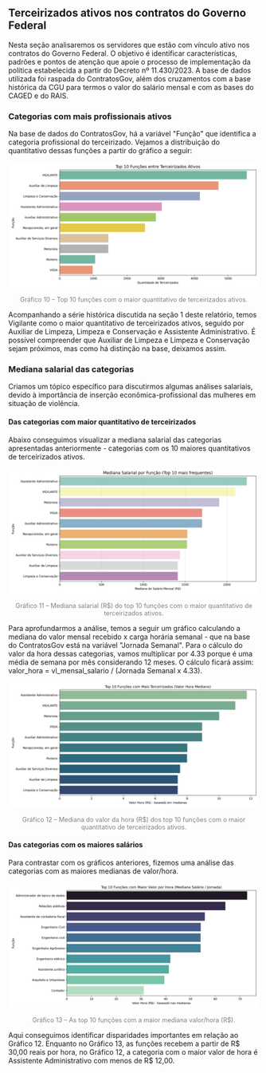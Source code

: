 ## Terceirizados ativos nos contratos do Governo Federal

Nesta seção analisaremos os servidores que estão com vínculo ativo nos contratos do Governo Federal. O objetivo é identificar características, padrões e pontos de atenção que apoie o processo de implementação da política estabelecida a partir do Decreto nº 11.430/2023. A base de dados utilizada foi raspada do ContratosGov, além dos cruzamentos com a base histórica da CGU para termos o valor do salário mensal e com as bases do CAGED e do RAIS.

### Categorias com mais profissionais ativos

Na base de dados do ContratosGov, há a variável "Função" que identifica a categoria profissional do terceirizado. Vejamos a distribuição do quantitativo dessas funções a partir do gráfico a seguir:

![Gráfico de top 10 funções](../analises/graficos/top_10_funcoes.png)
<p style="text-align: center; font-size: 0.9em; color: gray;">
Gráfico 10 – Top 10 funções com o maior quantitativo de terceirizados ativos.
</p>

Acompanhando a série histórica discutida na seção 1 deste relatório, temos Vigilante como o maior quantitativo de terceirizados ativos, seguido por Auxiliar de Limpeza, Limpeza e Conservação e Assistente Administrativo. É possível compreender que Auxiliar de Limpeza e Limpeza e Conservação sejam próximos, mas como há distinção na base, deixamos assim.

### Mediana salarial das categorias

Criamos um tópico específico para discutirmos algumas análises salariais, devido à importância de inserção econômica-profissional das mulheres em situação de violência.

#### Das categorias com maior quantitativo de terceirizados

Abaixo conseguimos visualizar a mediana salarial das categorias apresentadas anteriormente - categorias com os 10 maiores quantitativos de terceirizados ativos.

![Gráfico de mediana salarial dos top 10 funções](../analises/graficos/mediana_salarial_ativos.png)
<p style="text-align: center; font-size: 0.9em; color: gray;">
Gráfico 11 – Mediana salarial (R$) do top 10 funções com o maior quantitativo de terceirizados ativos.
</p>

Para aprofundarmos a análise, temos a seguir um gráfico calculando a mediana do valor mensal recebido x carga horária semanal - que na base do ContratosGov está na variável "Jornada Semanal". Para o cálculo do valor da hora dessas categorias, vamos multiplicar por 4.33 porque é uma média de semana por mês considerando 12 meses. O cálculo ficará assim: valor_hora = vl_mensal_salario / (Jornada Semanal x 4.33).

![Gráfico de mediana valor hora dos top 10 funções](../analises/graficos/mediana_valor_hora_top_10.png)
<p style="text-align: center; font-size: 0.9em; color: gray;">
Gráfico 12 – Mediana do valor da hora (R$) dos top 10 funções com o maior quantitativo de terceirizados ativos.
</p>

#### Das categorias com os maiores salários

Para contrastar com os gráficos anteriores, fizemos uma análise das categorias com as maiores medianas de valor/hora.

![Gráfico dos top 10 mediana valor hora](../analises/graficos/top_10_mediana_valor_hora.png)
<p style="text-align: center; font-size: 0.9em; color: gray;">
Gráfico 13 – As top 10 funções com a maior mediana valor/hora (R$).
</p>

Aqui conseguimos identificar disparidades importantes em relação ao Gráfico 12. Enquanto no Gráfico 13, as funções recebem a partir de R$ 30,00 reais por hora, no Gráfico 12, a categoria com o maior valor de hora é Assistente Administrativo com menos de R$ 12,00.